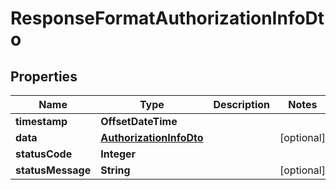 

# ResponseFormatAuthorizationInfoDto


## Properties

| Name | Type | Description | Notes |
|------------ | ------------- | ------------- | -------------|
|**timestamp** | **OffsetDateTime** |  |  |
|**data** | [**AuthorizationInfoDto**](AuthorizationInfoDto.md) |  |  [optional] |
|**statusCode** | **Integer** |  |  |
|**statusMessage** | **String** |  |  [optional] |




